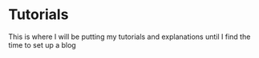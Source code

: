 # Tutorials
This is where I will be putting my tutorials and explanations until I find the time to set up a blog
